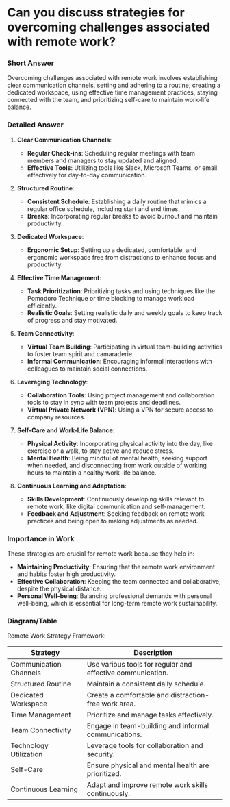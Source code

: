 # Can you discuss strategies for overcoming challenges associated with remote work?

### Short Answer
Overcoming challenges associated with remote work involves establishing clear communication channels, setting and adhering to a routine, creating a dedicated workspace, using effective time management practices, staying connected with the team, and prioritizing self-care to maintain work-life balance.

### Detailed Answer
1. **Clear Communication Channels**:
    - **Regular Check-ins**: Scheduling regular meetings with team members and managers to stay updated and aligned.
    - **Effective Tools**: Utilizing tools like Slack, Microsoft Teams, or email effectively for day-to-day communication.

2. **Structured Routine**:
    - **Consistent Schedule**: Establishing a daily routine that mimics a regular office schedule, including start and end times.
    - **Breaks**: Incorporating regular breaks to avoid burnout and maintain productivity.

3. **Dedicated Workspace**:
    - **Ergonomic Setup**: Setting up a dedicated, comfortable, and ergonomic workspace free from distractions to enhance focus and productivity.

4. **Effective Time Management**:
    - **Task Prioritization**: Prioritizing tasks and using techniques like the Pomodoro Technique or time blocking to manage workload efficiently.
    - **Realistic Goals**: Setting realistic daily and weekly goals to keep track of progress and stay motivated.

5. **Team Connectivity**:
    - **Virtual Team Building**: Participating in virtual team-building activities to foster team spirit and camaraderie.
    - **Informal Communication**: Encouraging informal interactions with colleagues to maintain social connections.

6. **Leveraging Technology**:
    - **Collaboration Tools**: Using project management and collaboration tools to stay in sync with team projects and deadlines.
    - **Virtual Private Network (VPN)**: Using a VPN for secure access to company resources.

7. **Self-Care and Work-Life Balance**:
    - **Physical Activity**: Incorporating physical activity into the day, like exercise or a walk, to stay active and reduce stress.
    - **Mental Health**: Being mindful of mental health, seeking support when needed, and disconnecting from work outside of working hours to maintain a healthy work-life balance.

8. **Continuous Learning and Adaptation**:
    - **Skills Development**: Continuously developing skills relevant to remote work, like digital communication and self-management.
    - **Feedback and Adjustment**: Seeking feedback on remote work practices and being open to making adjustments as needed.

### Importance in Work
These strategies are crucial for remote work because they help in:

- **Maintaining Productivity**: Ensuring that the remote work environment and habits foster high productivity.
- **Effective Collaboration**: Keeping the team connected and collaborative, despite the physical distance.
- **Personal Well-being**: Balancing professional demands with personal well-being, which is essential for long-term remote work sustainability.

### Diagram/Table
Remote Work Strategy Framework:

| Strategy                | Description                                     |
|-------------------------|-------------------------------------------------|
| Communication Channels  | Use various tools for regular and effective communication. |
| Structured Routine      | Maintain a consistent daily schedule.           |
| Dedicated Workspace     | Create a comfortable and distraction-free work area. |
| Time Management         | Prioritize and manage tasks effectively.       |
| Team Connectivity       | Engage in team-building and informal communications. |
| Technology Utilization  | Leverage tools for collaboration and security. |
| Self-Care               | Ensure physical and mental health are prioritized. |
| Continuous Learning     | Adapt and improve remote work skills continuously. |